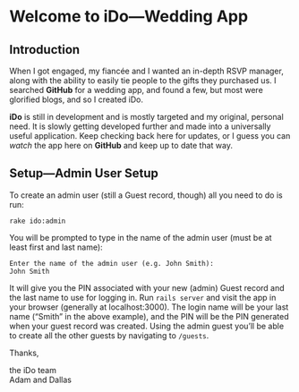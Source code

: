 # Welcome to iDo—Wedding App

## Introduction

When I got engaged, my fiancée and I wanted an in-depth RSVP manager, along with the ability to easily tie people to the gifts they purchased us. I searched **GitHub** for a wedding app, and found a few, but most were glorified blogs, and so I created iDo.

**iDo** is still in development and is mostly targeted and my original, personal need. It is slowly getting developed further and made into a universally useful application. Keep checking back here for updates, or I guess you can *watch* the app here on **GitHub** and keep up to date that way.

## Setup—Admin User Setup

To create an admin user (still a Guest record, though) all you need to do is run:

    rake ido:admin

You will be prompted to type in the name of the admin user (must be at least first and last name):

    Enter the name of the admin user (e.g. John Smith):
    John Smith

It will give you the PIN associated with your new (admin) Guest record and the last name to use for logging in. Run `rails server` and visit the app in your browser (generally at localhost:3000). The login name will be your last name (“Smith” in the above example), and the PIN will be the PIN generated when your guest record was created. Using the admin guest you’ll be able to create all the other guests by navigating to `/guests`.

Thanks,

the iDo team<br />
Adam and Dallas

